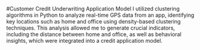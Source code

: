 #Customer Credit Underwriting Application Model
I utilized clustering algorithms in Python to analyze real-time GPS data from an app, identifying key locations such as home and office using density-based clustering techniques. This analysis allowed me to generate crucial indicators, including the distance between home and office, as well as behavioral insights, which were integrated into a credit application model.

